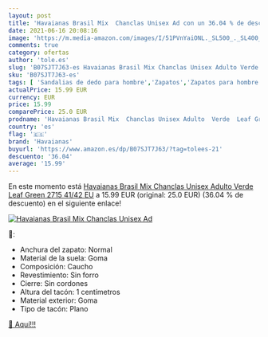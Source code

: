 ```yaml
---
layout: post
title: 'Havaianas Brasil Mix  Chanclas Unisex Ad con un 36.04 % de descuento'
date: 2021-06-16 20:08:16
image: 'https://m.media-amazon.com/images/I/51PVnYaiONL._SL500_._SL400_.jpg'
comments: true
category: ofertas
author: 'tole.es'
slug: 'B07SJT7J63-es Havaianas Brasil Mix Chanclas Unisex Adulto Verde Leaf...'
sku: 'B07SJT7J63-es'
tags: [ 'Sandalias de dedo para hombre','Zapatos','Zapatos para hombre','Zapatos y complementos','chanclas','havaianas', ]
actualPrice: 15.99 EUR
currency: EUR
price: 15.99
comparePrice: 25.0 EUR
prodname: 'Havaianas Brasil Mix  Chanclas Unisex Adulto  Verde  Leaf Green 2715   41/42 EU'
country: 'es'
flag: '🇪🇸'
brand: 'Havaianas'
buyurl: 'https://www.amazon.es/dp/B07SJT7J63/?tag=tolees-21'
descuento: '36.04'
average: '15.99'
---
```


En este momento está [Havaianas Brasil Mix  Chanclas Unisex Adulto  Verde  Leaf Green 2715   41/42 EU](https://www.amazon.es/dp/B07SJT7J63/?tag=tolees-21) a 15.99 EUR (original: 25.0 EUR) (36.04 %  de descuento) en el siguiente enlace!

[![Havaianas Brasil Mix  Chanclas Unisex Ad](https://m.media-amazon.com/images/I/51PVnYaiONL._SL500_._SL400_.jpg)](https://www.amazon.es/dp/B07SJT7J63/?tag=tolees-21)

🔎:

- Anchura del zapato: Normal
- Material de la suela: Goma
- Composición: Caucho
- Revestimiento: Sin forro
- Cierre: Sin cordones
- Altura del tacón: 1 centímetros
- Material exterior: Goma
- Tipo de tacón: Plano

[🛒 Aquí!!!](https://www.amazon.es/dp/B07SJT7J63/?tag=tolees-21)

